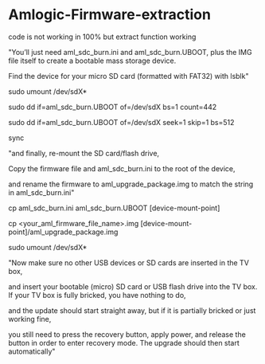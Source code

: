 # Amlogic-Firmware-extraction

code is not working in 100% but extract function working

"You’ll just need aml_sdc_burn.ini and aml_sdc_burn.UBOOT, plus the IMG file itself to create a bootable mass storage device.

Find the device for your micro SD card (formatted with FAT32) with lsblk"


sudo umount /dev/sdX*

sudo dd if=aml_sdc_burn.UBOOT of=/dev/sdX bs=1 count=442

sudo dd if=aml_sdc_burn.UBOOT of=/dev/sdX seek=1 skip=1 bs=512

sync


"and finally, re-mount the SD card/flash drive, 

Copy the firmware file and aml_sdc_burn.ini to the root of the device,

and rename the firmware to aml_upgrade_package.img to match the string in aml_sdc_burn.ini"


cp aml_sdc_burn.ini aml_sdc_burn.UBOOT [device-mount-point] 

cp <your_aml_firmware_file_name>.img [device-mount-point]/aml_upgrade_package.img 

sudo umount /dev/sdX*



"Now make sure no other USB devices or SD cards are inserted in the TV box,

and insert your bootable (micro) SD card or USB flash drive into the TV box. If your TV box is fully bricked, you have nothing to do,

and the update should start straight away, but if it is partially bricked or just working fine,

you still need to press the recovery button, apply power, and release the button in order to enter recovery mode. The upgrade should then start automatically"
